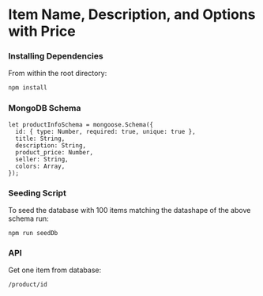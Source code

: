 # Item Name, Description, and Options with Price

### Installing Dependencies

From within the root directory:

```sh
npm install
```

### MongoDB Schema

```
let productInfoSchema = mongoose.Schema({
  id: { type: Number, required: true, unique: true },
  title: String,
  description: String,
  product_price: Number,
  seller: String,
  colors: Array,
});
```

### Seeding Script

To seed the database with 100 items matching the datashape of the above schema run:

```
npm run seedDb
```

### API

Get one item from database:
```
/product/id

```
